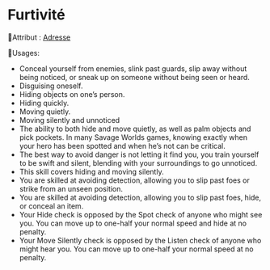 # Furtivité

🚧Attribut : [Adresse](/docs/attributs/adresse.md)

🚧Usages:

- Conceal yourself from enemies, slink past guards, slip away without being noticed, or sneak up on someone without being seen or heard.
- Disguising oneself.
- Hiding objects on one’s person.
- Hiding quickly.
- Moving quietly.
- Moving silently and unnoticed
- The ability to both hide and move quietly, as well as palm objects and pick pockets. In many Savage Worlds games, knowing exactly when your hero has been spotted and when he’s not can be critical.
- The best way to avoid danger is not letting it find you, you train yourself to be swift and silent, blending with your surroundings to go unnoticed.
- This skill covers hiding and moving silently.
- You are skilled at avoiding detection, allowing you to slip past foes or strike from an unseen position.
- You are skilled at avoiding detection, allowing you to slip past foes, hide, or conceal an item.
- Your Hide check is opposed by the Spot check of anyone who might see you. You can move up to one-half your normal speed and hide at no penalty.
- Your Move Silently check is opposed by the Listen check of anyone who might hear you. You can move up to one-half your normal speed at no penalty.

